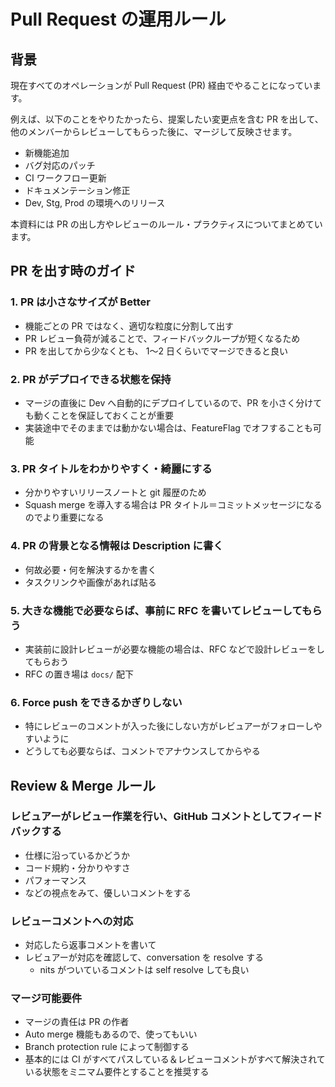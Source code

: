 # Pull Request の運用ルール

## 背景

現在すべてのオペレーションが Pull Request (PR) 経由でやることになっています。

例えば、以下のことをやりたかったら、提案したい変更点を含む PR を出して、他のメンバーからレビューしてもらった後に、マージして反映させます。

- 新機能追加
- バグ対応のパッチ
- CI ワークフロー更新
- ドキュメンテーション修正
- Dev, Stg, Prod の環境へのリリース

本資料には PR の出し方やレビューのルール・プラクティスについてまとめています。

## PR を出す時のガイド

### 1. PR は小さなサイズが Better

- 機能ごとの PR ではなく、適切な粒度に分割して出す
- PR レビュー負荷が減ることで、フィードバックループが短くなるため
- PR を出してから少なくとも、 1〜2 日くらいでマージできると良い

### 2. PR がデプロイできる状態を保持

- マージの直後に Dev へ自動的にデプロイしているので、PR を小さく分けても動くことを保証しておくことが重要
- 実装途中でそのままでは動かない場合は、FeatureFlag でオフすることも可能

### 3. PR タイトルをわかりやすく・綺麗にする

- 分かりやすいリリースノートと git 履歴のため
- Squash merge を導入する場合は PR タイトル＝コミットメッセージになるのでより重要になる

### 4. PR の背景となる情報は Description に書く

- 何故必要・何を解決するかを書く
- タスクリンクや画像があれば貼る

### 5. 大きな機能で必要ならば、事前に RFC を書いてレビューしてもらう

- 実装前に設計レビューが必要な機能の場合は、RFC などで設計レビューをしてもらおう
- RFC の置き場は `docs/` 配下

### 6. Force push をできるかぎりしない

- 特にレビューのコメントが入った後にしない方がレビュアーがフォローしやすいように
- どうしても必要ならば、コメントでアナウンスしてからやる

## Review & Merge ルール

### レビュアーがレビュー作業を行い、GitHub コメントとしてフィードバックする

- 仕様に沿っているかどうか
- コード規約・分かりやすさ
- パフォーマンス
- などの視点をみて、優しいコメントをする

### レビューコメントへの対応

- 対応したら返事コメントを書いて
- レビュアーが対応を確認して、conversation を resolve する
  - nits がついているコメントは self resolve しても良い

### マージ可能要件

- マージの責任は PR の作者
- Auto merge 機能もあるので、使ってもいい
- Branch protection rule によって制御する
- 基本的には CI がすべてパスしている＆レビューコメントがすべて解決されている状態をミニマム要件とすることを推奨する
